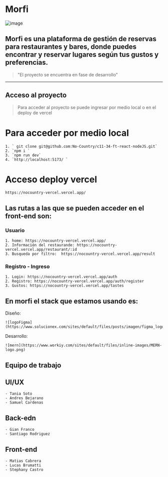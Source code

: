 # Morfi
![image](https://github.com/No-Country/c11-34-ft-react-nodeJS/assets/108440139/9c055487-77c7-4443-91e7-00c8c409e030)

## Morfi es una plataforma de gestión de reservas para restaurantes y bares, donde puedes encontrar y reservar lugares según tus gustos y preferencias.

> "El proyecto se encuentra en fase de desarrollo"
------------------------------------
## Acceso al proyecto 

> Para acceder al proyecto se puede ingresar por medio local o en el deploy de vercel
   # Para acceder por medio local 

    1. ` git clone git@github.com:No-Country/c11-34-ft-react-nodeJS.git`
    2. `npm i `
    3. `npm run dev`
    4. `http://localhost:5173/ `
  
  # Acceso deploy vercel
    https://nocountry-vercel.vercel.app/
    
## Las rutas a las que se pueden acceder en el front-end son:
  ### Usuario
  
    1. home: https://nocountry-vercel.vercel.app/ 
    2. Información del restaurande: https://nocountry-vercel.vercel.app/restaurant/:id
    3. Busqueda por filtro:  https://nocountry-vercel.vercel.app/result
  
  ### Registro - Ingreso
  
    1. Login: https://nocountry-vercel.vercel.app/auth
    2. Registro: https://nocountry-vercel.vercel.app/auth/register 
    3. Gustos: https://nocountry-vercel.vercel.app/tastes
  
 ## En morfi el stack que estamos usando es:
 
 Diseño: 
    
    ![logoFigma](https://www.solucionex.com/sites/default/files/posts/imagen/figma_logo_icon_171159.png)
    
 Desarrollo:
  
    ![mern](https://www.workiy.com/sites/default/files/inline-images/MERN-logo.png)
 
 ## Equipo de trabajo
  ## UI/UX
    - Tania Soto
    - Andres Bejarano
    - Samuel Cardenas
  ## Back-edn
    - Gian Franco
    - Santiago Rodriguez
  ## Front-end
    - Matias Cabrera
    - Lucas Brumatti
    - Stephany Castro
